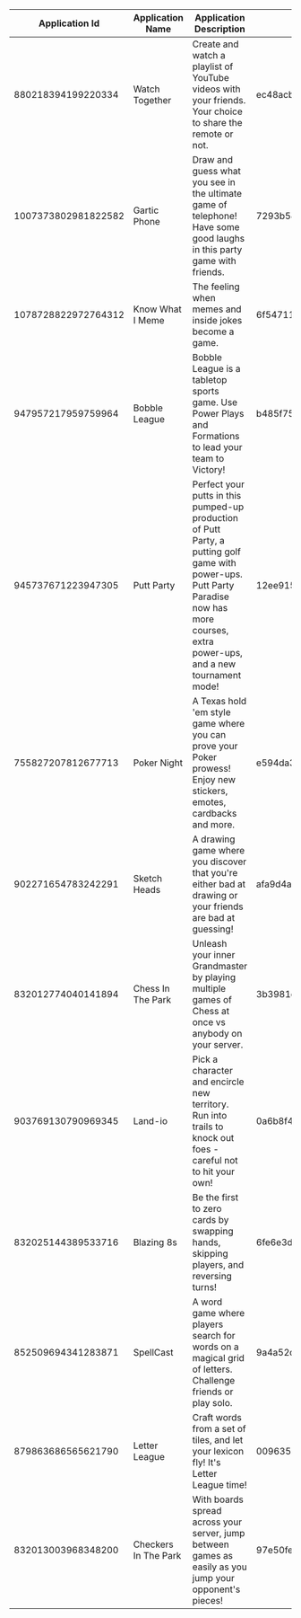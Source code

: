 | Application Id      | Application Name     | Application Description                                                                                                                                                                  | Application Icon                 | Image                                            |
| ------------------- | -------------------- | ---------------------------------------------------------------------------------------------------------------------------------------------------------------------------------------- | -------------------------------- | ------------------------------------------------ |
| 880218394199220334  | Watch Together       | Create and watch a playlist of YouTube videos with your friends. Your choice to share the remote or not.                                                                                 | ec48acbad4c32efab4275cb9f3ca3a58 | [Watch Together](./880218394199220334.png)       |
| 1007373802981822582 | Gartic Phone         | Draw and guess what you see in the ultimate game of telephone! Have some good laughs in this party game with friends.                                                                    | 7293b549efff3c5a809999d883f09202 | [Gartic Phone](./1007373802981822582.png)        |
| 1078728822972764312 | Know What I Meme     | The feeling when memes and inside jokes become a game.                                                                                                                                   | 6f547114b2979b8bc83e4ba91b4d770d | [Know What I Meme](./1078728822972764312.png)    |
| 947957217959759964  | Bobble League        | Bobble League is a tabletop sports game. Use Power Plays and Formations to lead your team to Victory!                                                                                    | b485f75e95e6486a758a4aa5db3352f4 | [Bobble League](./947957217959759964.png)        |
| 945737671223947305  | Putt Party           | Perfect your putts in this pumped-up production of Putt Party, a putting golf game with power-ups. Putt Party Paradise now has more courses, extra power-ups, and a new tournament mode! | 12ee915c2f75d7f2c7d551819534f158 | [Putt Party](./945737671223947305.png)           |
| 755827207812677713  | Poker Night          | A Texas hold 'em style game where you can prove your Poker prowess! Enjoy new stickers, emotes, cardbacks and more.                                                                      | e594da3ca4520c7edde5b59948e97cdc | [Poker Night](./755827207812677713.png)          |
| 902271654783242291  | Sketch Heads         | A drawing game where you discover that you're either bad at drawing or your friends are bad at guessing!                                                                                 | afa9d4ad5d54af60480fde65fb6fed8d | [Sketch Heads](./902271654783242291.png)         |
| 832012774040141894  | Chess In The Park    | Unleash your inner Grandmaster by playing multiple games of Chess at once vs anybody on your server.                                                                                     | 3b3981ddf67c8702920fae10b5f123ed | [Chess In The Park](./832012774040141894.png)    |
| 903769130790969345  | Land-io              | Pick a character and encircle new territory. Run into trails to knock out foes - careful not to hit your own!                                                                            | 0a6b8f4795c66ba12afbc766dd920bfb | [Land-io](./903769130790969345.png)              |
| 832025144389533716  | Blazing 8s           | Be the first to zero cards by swapping hands, skipping players, and reversing turns!                                                                                                     | 6fe6e3dda7657b83758693205a833aa1 | [Blazing 8s](./832025144389533716.png)           |
| 852509694341283871  | SpellCast            | A word game where players search for words on a magical grid of letters. Challenge friends or play solo.                                                                                 | 9a4a52c760994654a416740ae0b19fbb | [SpellCast](./852509694341283871.png)            |
| 879863686565621790  | Letter League        | Craft words from a set of tiles, and let your lexicon fly! It's Letter League time!                                                                                                      | 0096355142a9b00bc2676ec09b9c8dbc | [Letter League](./879863686565621790.png)        |
| 832013003968348200  | Checkers In The Park | With boards spread across your server, jump between games as easily as you jump your opponent's pieces!                                                                                  | 97e50fed67f44802dbb4901d74a6f9a1 | [Checkers In The Park](./832013003968348200.png) |